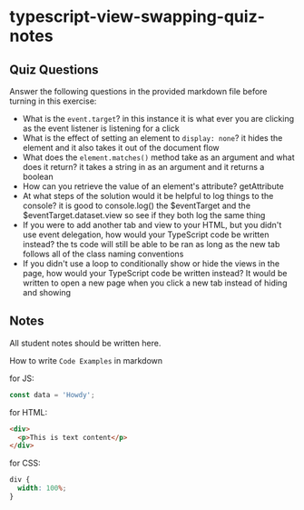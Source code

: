 # typescript-view-swapping-quiz-notes

## Quiz Questions

Answer the following questions in the provided markdown file before turning in this exercise:

- What is the `event.target`?
  in this instance it is what ever you are clicking as the event listener is listening for a click
- What is the effect of setting an element to `display: none`?
  it hides the element and it also takes it out of the document flow
- What does the `element.matches()` method take as an argument and what does it return?
  it takes a string in as an argument and it returns a boolean
- How can you retrieve the value of an element's attribute?
  getAttribute
- At what steps of the solution would it be helpful to log things to the console?
  it is good to console.log() the $eventTarget and the $eventTarget.dataset.view so see if they both log the same thing
- If you were to add another tab and view to your HTML, but you didn't use event delegation, how would your TypeScript code be written instead?
  the ts code will still be able to be ran as long as the new tab follows all of the class naming conventions
- If you didn't use a loop to conditionally show or hide the views in the page, how would your TypeScript code be written instead?
  It would be written to open a new page when you click a new tab instead of hiding and showing

## Notes

All student notes should be written here.

How to write `Code Examples` in markdown

for JS:

```javascript
const data = 'Howdy';
```

for HTML:

```html
<div>
  <p>This is text content</p>
</div>
```

for CSS:

```css
div {
  width: 100%;
}
```
